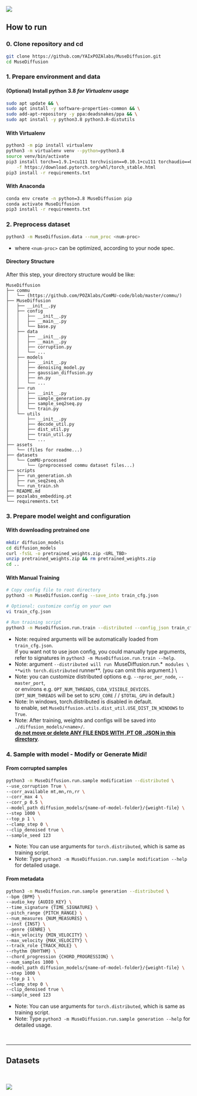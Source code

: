 <img src="https://i.ibb.co/z66nz7q/1.png">
<br>
<h2> How to run</h2>

<h3>0. Clone repository and cd</h3>

```bash
git clone https://github.com/YAIxPOZAlabs/MuseDiffusion.git
cd MuseDiffusion
```

<h3>1. Prepare environment and data</h3>

<h4>(Optional) Install python 3.8 <i>for Virtualenv usage</i></h4>

```bash
sudo apt update && \
sudo apt install -y software-properties-common && \
sudo add-apt-repository -y ppa:deadsnakes/ppa && \
sudo apt install -y python3.8 python3.8-distutils
```

<h4>With Virtualenv</h4>

```bash
python3 -m pip install virtualenv
python3 -m virtualenv venv --python=python3.8
source venv/bin/activate
pip3 install torch==1.9.1+cu111 torchvision==0.10.1+cu111 torchaudio==0.9.1 \
    -f https://download.pytorch.org/whl/torch_stable.html
pip3 install -r requirements.txt
```

<h4>With Anaconda</h4>

```bash
conda env create -n python=3.8 MuseDiffusion pip
conda activate MuseDiffusion
pip3 install -r requirements.txt
```

<h3>2. Preprocess dataset</h3>

```bash
python3 -m MuseDiffusion.data --num_proc <num-proc>
```
* where `<num-proc>` can be optimized, according to your node spec.

<h4>Directory Structure</h4>

After this step, your directory structure would be like:

```
MuseDiffusion
├── commu
│   └── (https://github.com/POZAlabs/ComMU-code/blob/master/commu/)
├── MuseDiffusion
│   ├── __init__.py
│   ├── config
│   │   ├── __init__.py
│   │   ├── __main__.py
│   │   └── base.py
│   ├── data
│   │   ├── __init__.py
│   │   ├── __main__.py
│   │   ├── corruption.py
│   │   └── ...
│   ├── models
│   │   ├── __init__.py
│   │   ├── denoising_model.py
│   │   ├── gaussian_diffusion.py
│   │   ├── nn.py
│   │   └── ...
│   ├── run
│   │   ├── __init__.py
│   │   ├── sample_generation.py
│   │   ├── sample_seq2seq.py
│   │   └── train.py
│   └── utils
│       ├── __init__.py
│       ├── decode_util.py
│       ├── dist_util.py
│       ├── train_util.py
│       └── ...
├── assets
│   └── (files for readme...)
├── datasets
│   └── ComMU-processed
│       └── (preprocessed commu dataset files...)
├── scripts
│   ├── run_generation.sh
│   ├── run_seq2seq.sh
│   └── run_train.sh
├── README.md
├── pozalabs_embedding.pt
└── requirements.txt
```

<h3>3. Prepare model weight and configuration</h3>

<h4>With downloading pretrained one</h4>

```bash
mkdir diffusion_models
cd diffusion_models
curl -fsSL -o pretrained_weights.zip <URL_TBD>
unzip pretrained_weights.zip && rm pretrained_weights.zip
cd ..
```

<h4>With Manual Training</h4>

```bash
# Copy config file to root directory
python3 -m MuseDiffusion.config --save_into train_cfg.json

# Optional: customize config on your own
vi train_cfg.json

# Run training script
python3 -m MuseDiffusion.run.train --distributed --config_json train_cfg.json
```
* Note: required arguments will be automatically loaded from `train_cfg.json`. \
  if you want not to use json config, you could manually type arguments, \
  refer to signatures in `python3 -m MuseDiffusion.run.train --help`.
* Note: argument `--distributed will run `MuseDiffusion.run.*` modules \
  **with torch.distributed` runner**. (you can omit this argument.) \
* Note: you can customize distributed options e.g. `--nproc_per_node`, `--master_port`, \
  or environs e.g. `OPT_NUM_THREADS`, `CUDA_VISIBLE_DEVICES`. \
  (`OPT_NUM_THREADS` will be set to `$CPU_CORE` / / `$TOTAL_GPU` in default.)
* Note: In windows, torch.distributed is disabled in default. \
  to enable, set `MuseDiffusion.utils.dist_util.USE_DIST_IN_WINDOWS` to `True`.
* Note: After training, weights and configs will be saved into `./diffusion_models/<name>/`. \
  **<u>do not move or delete ANY FILE ENDS WITH .PT OR .JSON in this directory</u>**.

<h3>4. Sample with model - Modify or Generate Midi!</h3>

<h4>From corrupted samples</h4>

```bash
python3 -m MuseDiffusion.run.sample modification --distributed \
--use_corruption True \
--corr_available mt,mn,rn,rr \
--corr_max 4 \
--corr_p 0.5 \
--model_path diffusion_models/{name-of-model-folder}/{weight-file} \
--step 1000 \
--top_p 1 \
--clamp_step 0 \
--clip_denoised true \
--sample_seed 123
```
* Note: You can use arguments for `torch.distributed`, which is same as training script.
* Note: Type `python3 -m MuseDiffusion.run.sample modification --help` for detailed usage.

<h4>From metadata</h4>

```bash
python3 -m MuseDiffusion.run.sample generation --distributed \
--bpm {BPM} \
--audio_key {AUDIO_KEY} \
--time_signature {TIME_SIGNATURE} \
--pitch_range {PITCH_RANGE} \
--num_measures {NUM_MEASURES} \
--inst {INST} \
--genre {GENRE} \
--min_velocity {MIN_VELOCITY} \
--max_velocity {MAX_VELOCITY} \
--track_role {TRACK_ROLE} \
--rhythm {RHYTHM} \
--chord_progression {CHORD_PROGRESSION} \
--num_samples 1000 \
--model_path diffusion_models/{name-of-model-folder}/{weight-file} \
--step 1000 \
--top_p 1 \
--clamp_step 0 \
--clip_denoised true \
--sample_seed 123
```
* Note: You can use arguments for `torch.distributed`, which is same as training script.
* Note: Type `python3 -m MuseDiffusion.run.sample generation --help` for detailed usage.

<br>
<hr>
<h2> Datasets</h2>


<br>
<br>
<img src="https://i.ibb.co/8c9Scmt/2.png">
